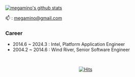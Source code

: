 
[![megamino's github stats](https://github-readme-stats.vercel.app/api?username=megamino81&show_icons=true&theme=radical)](https://github.com/megamino81/github-readme-stats) <br>

<!--
[![](https://raw.githubusercontent.com/megamino81/Card/master/profile-summary-card-output/monokai/1-repos-per-language.svg)](https://github.com/megamino81) [![](https://raw.githubusercontent.com/megamino81/Card/master/profile-summary-card-output/monokai/2-most-commit-language.svg)](https://github.com/megamino81)
[![](https://raw.githubusercontent.com/megamino81/Card/master/profile-summary-card-output/monokai/3-stats.svg)](https://github.com/megamino81) [![](https://raw.githubusercontent.com/megamino81/Card/master/profile-summary-card-output/monokai/4-productive-time.svg)](https://github.com/megamino81)

[![megamino's github stats](https://github-readme-stats.vercel.app/api?username=megamino81&show_icons=true&theme=radical)](https://github.com/megamino81/github-readme-stats)
<br>

-->

📫 : megamino@gmail.com  <br>

### Career

- 2014.6 ~ 2024.3 : Intel, Platform Application Engineer
- 2004.2 ~ 2014.6 : Wind River, Senior Software Engineer

<br>
  
<div align=center>
 
[![Hits](https://hits.seeyoufarm.com/api/count/incr/badge.svg?url=https%3A%2F%2Fgithub.com%2Fgyoogle%2Fhit-counter&count_bg=%2379C83D&title_bg=%23555555&icon=&icon_color=%23E7E7E7&title=hits&edge_flat=false)](https://hits.seeyoufarm.com)

</div>
